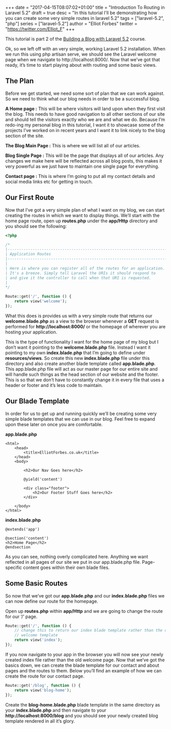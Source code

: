 +++
date = "2017-04-15T08:07:02+01:00"
title = "Introduction To Routing in Laravel 5.2"
draft = true
desc = "In this tutorial I'll be demonstrating how you can create some very simple routes in laravel 5.2"
tags = ["laravel-5.2", "php"]
series = ["laravel-5.2"]
author = "Elliot Forbes"
twitter = "https://twitter.com/Elliot_F"
+++

<p>This tutorial is part 2 of the <a target=”_blank” href="https://tutorialedge.net/course/laravel-5">Building a Blog with Laravel 5.2</a> course.</p>

<p>Ok, so we left off with an very simple, working Laravel 5.2 installation. When we run this using php artisan serve, we should see the Laravel welcome page when we navigate to http://localhost:8000/. Now that we’ve got that ready, it’s time to start playing about with routing and some basic views.</p>

<h2>The Plan</h2>

<p>Before we get started, we need some sort of plan that we can work against. So we need to think what our blog needs in order to be a successful blog.</p>

<p><b>A Home page :</b> This will be where visitors will land upon when they first visit the blog. This needs to have good navigation to all other sections of our site and should tell the visitors exactly who we are and what we do. Because I’m redo-ing my personal blog in this tutorial, I want it to showcase some of the projects I’ve worked on in recent years and I want it to link nicely to the blog section of the site.</p>

<p><b>The Blog Main Page :</b> This is where we will list all of our articles.</p>

<p><b>Blog Single Page :</b> This will be the page that displays all of our articles. Any changes we make here will be reflected across all blog posts, this makes it very powerful as we just have to maintain one single page for everything.</p>

<p><b>Contact page : </b> This is where I’m going to put all my contact details and social media links etc for getting in touch. </p>

<h2>Our First Route</h2>

<p>Now that I’ve got a very simple plan of what I want on my blog, we can start creating the routes in which we want to display things. We’ll start with the home page route, open up <b>routes.php</b> under the <b>app/Http</b> directory and you should see the following:</p>

~~~php
<?php

/*
|--------------------------------------------------------------------------
| Application Routes
|--------------------------------------------------------------------------
|
| Here is where you can register all of the routes for an application.
| It's a breeze. Simply tell Laravel the URIs it should respond to
| and give it the controller to call when that URI is requested.
|
*/

Route::get('/', function () {
    return view('welcome');
});
~~~

<p>What this does is provides us with a very simple route that returns our <b>welcome.blade.php</b> as a view to the browser whenever a <b>GET</b> request is performed for <b>http://localhost:8000/</b> or the homepage of wherever you are hosting your application.</p>

<p>This is the type of functionality I want for the home page of my blog but I don’t want it pointing to the <b>welcome.blade.php</b> file. Instead I want it pointing to my own <b>index.blade.php</b> that I’m going to define under <b>resources/views</b>. So create this new <b>index.blade.php</b> file under this directory and also create another blade template called <b>app.blade.php</b>. This app.blade.php file will act as our master page for our entire site and will handle such things as the head section of our website and the footer. This is so that we don’t have to constantly change it in every file that uses a header or footer and it’s less code to maintain.</p>

<h2>Our Blade Template</h2>

<p>In order for us to get up and running quickly we’ll be creating some very simple blade templates that we can use in our blog. Feel free to expand upon these later on once you are comfortable.</p>

<p><b>app.blade.php</b></p>

~~~
<html>
    <head>
        <title>ElliotForbes.co.uk</title>
    </head>
    <body>
        
        <h2>Our Nav Goes here</h2>
        
        @yield('content')        
        
        <div class="footer">
            <h2>Our Footer Stuff Goes here</h2>
        </div>
        
    </body>
</html>
~~~

<p><b>index.blade.php</b></p>

~~~
@extends('app')

@section('content')
<h2>Home Page</h2>
@endsection
~~~

<p>As you can see, nothing overly complicated here. Anything we want reflected in all pages of our site we put in our app.blade.php file. Page-specific content goes within their own blade files.</p>

<h2>Some Basic Routes</h2>

<p>So now that we’ve got our <b>app.blade.php</b> and our <b>index.blade.php</b> files we can now define our route for the homepage.</p>

<p>Open up <b>routes.php</b> within <b>app/Http</b> and we are going to change the route for our ‘/’ page.</p>

~~~php
Route::get('/', function () {
    // change this to return our index blade template rather than the defaul
    // welcome template
    return view('index');
});
~~~

<p>If you now navigate to your app in the browser you will now see your newly created index file rather than the old welcome page. Now that we’ve got the basics down, we can create the blade template for our contact and about pages and the routes to them. Below you’ll find an example of how we can create the route for our contact page.</p>

~~~php
Route::get('/blog', function () {
    return view('blog-home');
});
~~~

<p>Create the <b>blog-home.blade.php</b> blade template in the same directory as your <b>index.blade.php</b> and then navigate to your <b>http://localhost:8000/blog</b> and you should see your newly created blog template rendered in all it’s glory. </p>